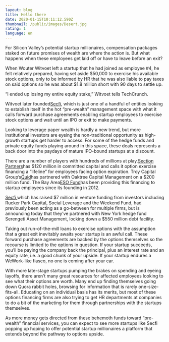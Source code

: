 ```yaml
---
layout: blog
title: Hello there
date: 2020-01-15T10:11:12.590Z
thumbnail: /public/images/Desert.jpg
rating: 1
language: en
---
```

For Silicon Valley’s potential startup millionaires, compensation packages staked on future promises of wealth are where the action is. But what happens when these employees get laid off or have to leave before an exit?

When Wouter Witvoet left a startup that he had joined as employee #4, he felt relatively prepared, having set aside $50,000 to exercise his available stock options, only to be informed by HR that he was also liable to pay taxes on said options so he was about $1.8 million short with 90 days to settle up.

“I ended up losing my entire equity stake,” Witvoet tells TechCrunch.

Witvoet later founded[Secfi](https://www.secfi.com/), which is just one of a handful of entities looking to establish itself in the hot “pre-wealth” management space with what it calls forward purchase agreements enabling startup employees to exercise stock options and wait until an IPO or exit to make payments.

Looking to leverage paper wealth is hardly a new trend, but more institutional investors are eyeing the non-traditional opportunity as high-growth startups get harder to access. For some of the hedge funds and private equity funds playing around in this space, these deals represents a back door into the paydays of mature IPO-bound startups at a discount.

There are a number of players with hundreds of millions at play.[Section Partners](https://www.sectionpartners.com/)has $120 million in committed capital and calls it option exercise financing a “lifeline” for employees facing option expiration. Troy Capital Group’s[Quid](https://www.getquid.com/)has partnered with Oaktree Capital Management on a $200 million fund. The Bay Area[ESO Fund](https://www.esofund.com/)has been providing this financing to startup employees since its founding in 2012.

[Secfi,](https://crunchbase.com/organization/secfi)which has raised $7 million in venture funding from investors including Rucker Park Capital, Social Leverage and the Weekend Fund, had previously been acting as a go-between for multiple firms, but is announcing today that they’ve partnered with New York hedge fund Serengeti Asset Management, locking down a $550 million debt facility.

Taking out run-of-the-mill loans to exercise options with the assumption that a great exit inevitably awaits your startup is an awful call. These forward purchase agreements are backed by the options themselves so the recourse is limited to the options in question. If your startup succeeds, you’ll be paying the company back the principal, plus an interest rate and an equity rate, i.e. a good chunk of your upside. If your startup endures a WeWork-like fiasco, no one is coming after your car.

With more late-stage startups pumping the brakes on spending and eyeing layoffs, there aren’t many great resources for affected employees looking to see what their options are worth. Many end up finding themselves going down Quora rabbit holes, browsing for information that is rarely one-size-fits-all. Educating on an individual basis has its merits, but most of these options financing firms are also trying to get HR departments at companies to do a bit of the marketing for them through partnerships with the startups themselves.

As more money gets directed from these behemoth funds toward “pre-wealth” financial services, you can expect to see more startups like Secfi popping up hoping to offer potential startup millionaires a platform that extends beyond the pathway to options upside.
